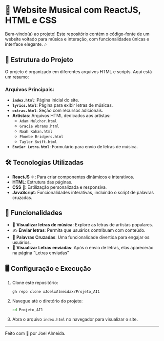 # 🌟 Website Musical com ReactJS, HTML e CSS

Bem-vindo(a) ao projeto! Este repositório contém o código-fonte de um website voltado para música e interação, com funcionalidades únicas e interface elegante. 🎶

## 📂 Estrutura do Projeto

O projeto é organizado em diferentes arquivos HTML e scripts. Aqui está um resumo:

### Arquivos Principais:
- **`index.html`**: Página inicial do site.
- **`lyrics.html`**: Página para exibir letras de músicas.
- **`extras.html`**: Seção com recursos adicionais.
- **Artistas**: Arquivos HTML dedicados aos artistas:
  - `Adam Melchor.html`
  - `Gracie Abrams.html`
  - `Noah Kahan.html`
  - `Phoebe Bridgers.html`
  - `Taylor Swift.html`
- **`Enviar Letra.html`**: Formulário para envio de letras de música.

## 🛠️ Tecnologias Utilizadas

- **ReactJS** ⚛️: Para criar componentes dinâmicos e interativos.
- **HTML**: Estrutura das páginas.
- **CSS** 🎨: Estilização personalizada e responsiva.
- **JavaScript**: Funcionalidades interativas, incluindo o script de palavras cruzadas.

## 🚀 Funcionalidades

- 🎤 **Visualizar letras de música**: Explore as letras de artistas populares.
- ✍️ **Enviar letras**: Permita que usuários contribuam com conteúdo.
- 🧩 **Palavras Cruzadas**: Uma funcionalidade divertida para engajar os usuários.
- 📨 **Visualizar Letras enviadas**: Após o envio de letras, elas aparecerão na página "Letras enviadas"

## 🖥️ Configuração e Execução

1. Clone este repositório:
   ```bash
   gh repo clone xJoelxAlmeidax/Projeto_AI1
   ```
2. Navegue até o diretório do projeto:
   ```bash
   cd Projeto_AI1
   ```
3. Abra o arquivo `index.html` no navegador para visualizar o site.


---

Feito com 💙 por Joel Almeida.

